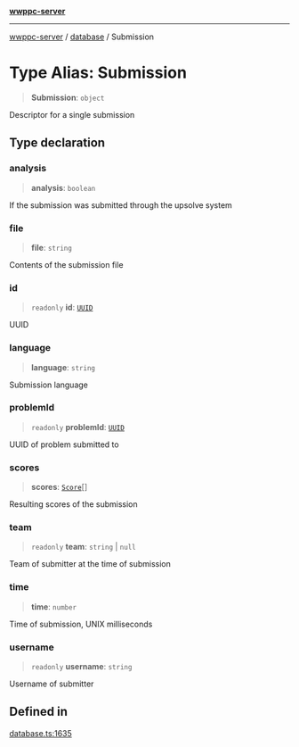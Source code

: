 [**wwppc-server**](../../README.md)

***

[wwppc-server](../../modules.md) / [database](../README.md) / Submission

# Type Alias: Submission

> **Submission**: `object`

Descriptor for a single submission

## Type declaration

### analysis

> **analysis**: `boolean`

If the submission was submitted through the upsolve system

### file

> **file**: `string`

Contents of the submission file

### id

> `readonly` **id**: [`UUID`](../../util/type-aliases/UUID.md)

UUID

### language

> **language**: `string`

Submission language

### problemId

> `readonly` **problemId**: [`UUID`](../../util/type-aliases/UUID.md)

UUID of problem submitted to

### scores

> **scores**: [`Score`](Score.md)[]

Resulting scores of the submission

### team

> `readonly` **team**: `string` \| `null`

Team of submitter at the time of submission

### time

> **time**: `number`

Time of submission, UNIX milliseconds

### username

> `readonly` **username**: `string`

Username of submitter

## Defined in

[database.ts:1635](https://github.com/WWPPC/WWPPC-server/blob/2dee3653c422ea6b91c8bffad27d9e2a1aa16711/src/database.ts#L1635)
